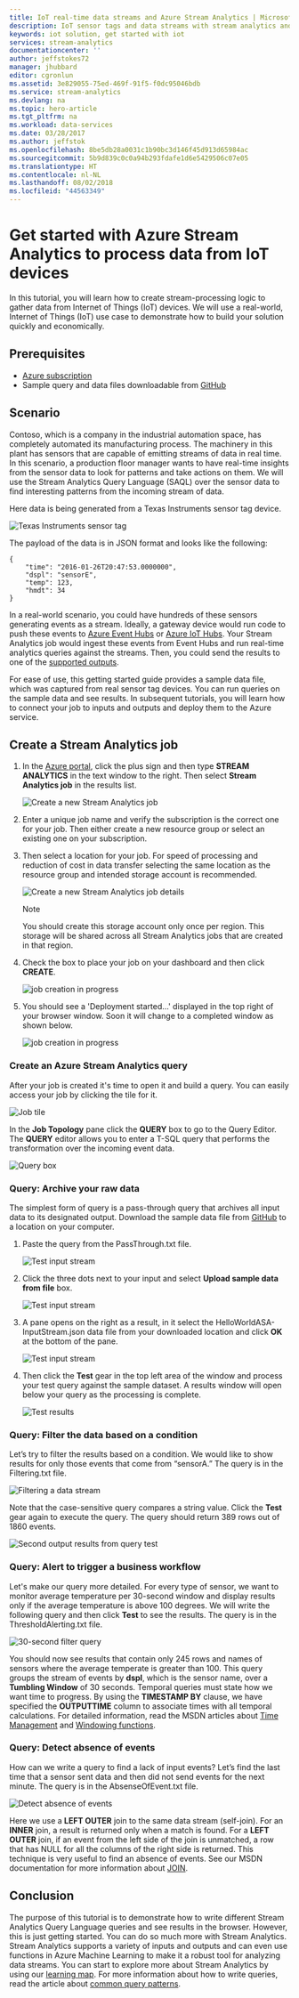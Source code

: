 ```yaml
---
title: IoT real-time data streams and Azure Stream Analytics | Microsoft Docs
description: IoT sensor tags and data streams with stream analytics and real-time data processing
keywords: iot solution, get started with iot
services: stream-analytics
documentationcenter: ''
author: jeffstokes72
manager: jhubbard
editor: cgronlun
ms.assetid: 3e829055-75ed-469f-91f5-f0dc95046bdb
ms.service: stream-analytics
ms.devlang: na
ms.topic: hero-article
ms.tgt_pltfrm: na
ms.workload: data-services
ms.date: 03/28/2017
ms.author: jeffstok
ms.openlocfilehash: 8be5db28a0031c1b90bc3d146f45d913d65984ac
ms.sourcegitcommit: 5b9d839c0c0a94b293fdafe1d6e5429506c07e05
ms.translationtype: HT
ms.contentlocale: nl-NL
ms.lasthandoff: 08/02/2018
ms.locfileid: "44563349"
---
```

# <a name="get-started-with-azure-stream-analytics-to-process-data-from-iot-devices"></a>Get started with Azure Stream Analytics to process data from IoT devices
In this tutorial, you will learn how to create stream-processing logic to gather data from Internet of Things (IoT) devices. We will use a real-world, Internet of Things (IoT) use case to demonstrate how to build your solution quickly and economically.

## <a name="prerequisites"></a>Prerequisites
* [Azure subscription](https://azure.microsoft.com/pricing/free-trial/)
* Sample query and data files downloadable from [GitHub](https://aka.ms/azure-stream-analytics-get-started-iot)

## <a name="scenario"></a>Scenario
Contoso, which is a company in the industrial automation space, has completely automated its manufacturing process. The machinery in this plant has sensors that are capable of emitting streams of data in real time. In this scenario, a production floor manager wants to have real-time insights from the sensor data to look for patterns and take actions on them. We will use the Stream Analytics Query Language (SAQL) over the sensor data to find interesting patterns from the incoming stream of data.

Here data is being generated from a Texas Instruments sensor tag device.

![Texas Instruments sensor tag](https://docstestmedia1.blob.core.windows.net/azure-media/articles/stream-analytics/media/stream-analytics-get-started-with-iot-devices/stream-analytics-get-started-with-iot-devices-01.jpg)

The payload of the data is in JSON format and looks like the following:

    {
        "time": "2016-01-26T20:47:53.0000000",  
        "dspl": "sensorE",  
        "temp": 123,  
        "hmdt": 34  
    }  

In a real-world scenario, you could have hundreds of these sensors generating events as a stream. Ideally, a gateway device would run code to push these events to [Azure Event Hubs](https://azure.microsoft.com/services/event-hubs/) or [Azure IoT Hubs](https://azure.microsoft.com/services/iot-hub/). Your Stream Analytics job would ingest these events from Event Hubs and run real-time analytics queries against the streams. Then, you could send the results to one of the [supported outputs](stream-analytics-define-outputs.md).

For ease of use, this getting started guide provides a sample data file, which was captured from real sensor tag devices. You can run queries on the sample data and see results. In subsequent tutorials, you will learn how to connect your job to inputs and outputs and deploy them to the Azure service.

## <a name="create-a-stream-analytics-job"></a>Create a Stream Analytics job
1. In the [Azure portal](http://portal.azure.com), click the plus sign and then type **STREAM ANALYTICS** in the text window to the right. Then select **Stream Analytics job** in the results list.
   
    ![Create a new Stream Analytics job](https://docstestmedia1.blob.core.windows.net/azure-media/articles/stream-analytics/media/stream-analytics-get-started-with-iot-devices/stream-analytics-get-started-with-iot-devices-02.png)
2. Enter a unique job name and verify the subscription is the correct one for your job. Then either create a new resource group or select an existing one on your subscription.
3. Then select a location for your job. For speed of processing and reduction of cost in data transfer selecting the same location as the resource group and intended storage account is recommended.
   
    ![Create a new Stream Analytics job details](https://docstestmedia1.blob.core.windows.net/azure-media/articles/stream-analytics/media/stream-analytics-get-started-with-iot-devices/stream-analytics-get-started-with-iot-devices-03.png)
   
   > [!NOTE]
   > You should create this storage account only once per region. This storage will be shared across all Stream Analytics jobs that are created in that region.
   > 
   > 
4. Check the box to place your job on your dashboard and then click **CREATE**.
   
    ![job creation in progress](https://docstestmedia1.blob.core.windows.net/azure-media/articles/stream-analytics/media/stream-analytics-get-started-with-iot-devices/stream-analytics-get-started-with-iot-devices-03a.png)
5. You should see a 'Deployment started...' displayed in the top right of your browser window. Soon it will change to a completed window as shown below.
   
    ![job creation in progress](https://docstestmedia1.blob.core.windows.net/azure-media/articles/stream-analytics/media/stream-analytics-get-started-with-iot-devices/stream-analytics-get-started-with-iot-devices-03b.png)

### <a name="create-an-azure-stream-analytics-query"></a>Create an Azure Stream Analytics query
After your job is created it's time to open it and build a query. You can easily access your job by clicking the tile for it.

![Job tile](https://docstestmedia1.blob.core.windows.net/azure-media/articles/stream-analytics/media/stream-analytics-get-started-with-iot-devices/stream-analytics-get-started-with-iot-devices-04.png)

In the **Job Topology** pane click the **QUERY** box to go to the Query Editor. The **QUERY** editor allows you to enter a T-SQL query that performs the transformation over the incoming event data.

![Query box](https://docstestmedia1.blob.core.windows.net/azure-media/articles/stream-analytics/media/stream-analytics-get-started-with-iot-devices/stream-analytics-get-started-with-iot-devices-05.png)

### <a name="query-archive-your-raw-data"></a>Query: Archive your raw data
The simplest form of query is a pass-through query that archives all input data to its designated output. Download the sample data file from [GitHub](https://aka.ms/azure-stream-analytics-get-started-iot) to a location on your computer. 

1. Paste the query from the PassThrough.txt file. 
   
    ![Test input stream](https://docstestmedia1.blob.core.windows.net/azure-media/articles/stream-analytics/media/stream-analytics-get-started-with-iot-devices/stream-analytics-get-started-with-iot-devices-06.png)
2. Click the three dots next to your input and select **Upload sample data from file** box.
   
    ![Test input stream](https://docstestmedia1.blob.core.windows.net/azure-media/articles/stream-analytics/media/stream-analytics-get-started-with-iot-devices/stream-analytics-get-started-with-iot-devices-06a.png)
3. A pane opens on the right as a result, in it select the HelloWorldASA-InputStream.json data file from your downloaded location and click **OK** at the bottom of the pane.
   
    ![Test input stream](https://docstestmedia1.blob.core.windows.net/azure-media/articles/stream-analytics/media/stream-analytics-get-started-with-iot-devices/stream-analytics-get-started-with-iot-devices-06b.png)
4. Then click the **Test** gear in the top left area of the window and process your test query against the sample dataset. A results window will open below your query as the processing is complete.
   
    ![Test results](https://docstestmedia1.blob.core.windows.net/azure-media/articles/stream-analytics/media/stream-analytics-get-started-with-iot-devices/stream-analytics-get-started-with-iot-devices-07.png)

### <a name="query-filter-the-data-based-on-a-condition"></a>Query: Filter the data based on a condition
Let’s try to filter the results based on a condition. We would like to show results for only those events that come from “sensorA.” The query is in the Filtering.txt file.

![Filtering a data stream](https://docstestmedia1.blob.core.windows.net/azure-media/articles/stream-analytics/media/stream-analytics-get-started-with-iot-devices/stream-analytics-get-started-with-iot-devices-08.png)

Note that the case-sensitive query compares a string value. Click the **Test** gear again to execute the query. The query should return 389 rows out of 1860 events.

![Second output results from query test](https://docstestmedia1.blob.core.windows.net/azure-media/articles/stream-analytics/media/stream-analytics-get-started-with-iot-devices/stream-analytics-get-started-with-iot-devices-09.png)

### <a name="query-alert-to-trigger-a-business-workflow"></a>Query: Alert to trigger a business workflow
Let's make our query more detailed. For every type of sensor, we want to monitor average temperature per 30-second window and display results only if the average temperature is above 100 degrees. We will write the following query and then click **Test** to see the results. The query is in the ThresholdAlerting.txt file.

![30-second filter query](https://docstestmedia1.blob.core.windows.net/azure-media/articles/stream-analytics/media/stream-analytics-get-started-with-iot-devices/stream-analytics-get-started-with-iot-devices-10.png)

You should now see results that contain only 245 rows and names of sensors where the average temperate is greater than 100. This query groups the stream of events by **dspl**, which is the sensor name, over a **Tumbling Window** of 30 seconds. Temporal queries must state how we want time to progress. By using the **TIMESTAMP BY** clause, we have specified the **OUTPUTTIME** column to associate times with all temporal calculations. For detailed information, read the MSDN articles about [Time Management](https://msdn.microsoft.com/library/azure/mt582045.aspx) and [Windowing functions](https://msdn.microsoft.com/library/azure/dn835019.aspx).

### <a name="query-detect-absence-of-events"></a>Query: Detect absence of events
How can we write a query to find a lack of input events? Let’s find the last time that a sensor sent data and then did not send events for the next minute. The query is in the AbsenseOfEvent.txt file.

![Detect absence of events](https://docstestmedia1.blob.core.windows.net/azure-media/articles/stream-analytics/media/stream-analytics-get-started-with-iot-devices/stream-analytics-get-started-with-iot-devices-11.png)

Here we use a **LEFT OUTER** join to the same data stream (self-join). For an **INNER** join, a result is returned only when a match is found.  For a **LEFT OUTER** join, if an event from the left side of the join is unmatched, a row that has NULL for all the columns of the right side is returned. This technique is very useful to find an absence of events. See our MSDN documentation for more information about [JOIN](https://msdn.microsoft.com/library/azure/dn835026.aspx).

## <a name="conclusion"></a>Conclusion
The purpose of this tutorial is to demonstrate how to write different Stream Analytics Query Language queries and see results in the browser. However, this is just getting started. You can do so much more with Stream Analytics. Stream Analytics supports a variety of inputs and outputs and can even use functions in Azure Machine Learning to make it a robust tool for analyzing data streams. You can start to explore more about Stream Analytics by using our [learning map](https://azure.microsoft.com/documentation/learning-paths/stream-analytics/). For more information about how to write queries, read the article about [common query patterns](stream-analytics-stream-analytics-query-patterns.md).
















